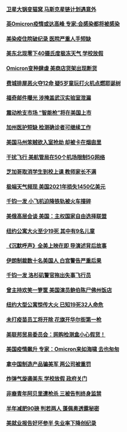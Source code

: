 #### [卫星大锅变猫窝 马斯克星链计划遇意外](../pages/prog203/a103319172.md) 
#### [英Omicron疫情或达高峰 专家:会感染都将被感染](../pages/prog203/a103319059.md) 
#### [美染疫住院破纪录 医院严重人手短缺](../pages/prog203/a103318637.md) 
#### [美东北现零下40摄氏度极冻天气 学校放假](../pages/prog203/a103318696.md) 
#### [Omicron变种肆虐 美商店货架出现断货](../pages/prog203/a103318691.md) 
#### [费城排屋恶火夺12命 疑5岁童玩打火机点燃耶诞树](../pages/prog203/a103318867.md) 
#### [福奇邮件曝光 涉掩盖武汉实验室泄漏](../pages/prog203/a103318711.md) 
#### [震动枪支市场 “智能枪”将在美国上市](../pages/prog203/a103318659.md) 
#### [加州医护短缺 检测确诊者可继续工作](../pages/prog203/a103318526.md) 
#### [美国马州笨贼欲入室抢劫 却被卡在烟囱里](../pages/prog203/a103318190.md) 
#### [干扰飞行 美航管局在50个机场限制5G网络](../pages/prog203/a103317722.md) 
#### [芝加哥取消学生到校上课 教师家长不满](../pages/prog203/a103317800.md) 
#### [极端天气频现 美国2021年损失1450亿美元](../pages/prog203/a103317720.md) 
#### [千钧一发 小飞机迫降铁轨被火车撞碎](../pages/prog203/a103317729.md) 
#### [美俄高层会谈 美国：主权国家自由选择联盟](../pages/prog203/a103317661.md) 
#### [纽约公寓大火至少19死 其中有9名儿童](../pages/prog203/a103317529.md) 
#### [《沉默呼声》全美上映在即 导演述背后故事](../pages/prog203/a103317488.md) 
#### [伊朗制裁数十名美国人 白宫警告严重后果](../pages/prog203/a103317349.md) 
#### [千钧一发 洛杉矶警官拖出失事飞行员](../pages/prog203/a103317339.md) 
#### [曾主持欢笑一箩筐 美国演员鲍伯陈尸佛州饭店](../pages/prog203/a103317125.md) 
#### [纽约大型公寓惊传大火 已知19死32人命危](../pages/prog203/a103317041.md) 
#### [未打疫苗员工将开除 花旗开华尔街第一枪](../pages/prog203/a103316605.md) 
#### [美联邦贸易委员会：网购检测盒小心假货！](../pages/prog203/a103313672.md) 
#### [美国疫情飙升 专家：Omicron来如海啸 去也匆匆](../pages/prog203/a103316344.md) 
#### [拿中国制造产品骗美军 两公司被重罚](../pages/prog203/a103316094.md) 
#### [炸弹气旋袭美东 学校放假 政府关门](../pages/prog203/a103315595.md) 
#### [非裔青年阿贝里遭枪杀 三被告判终身监禁](../pages/prog203/a103315633.md) 
#### [半年减肥90磅 判若两人 蓬佩奥透露秘密](../pages/prog203/a103315622.md) 
#### [美就业报告好坏参半 失业率下降创纪录](../pages/prog203/a103315604.md) 
